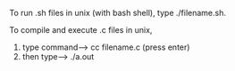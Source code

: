 To run .sh files in unix (with bash shell), type ./filename.sh.

To compile and execute .c files in unix,
1) type command--> cc filename.c
(press enter)
2) then type--> ./a.out

